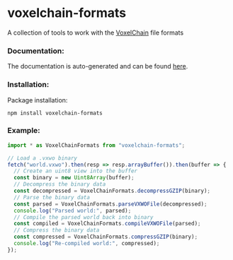 # voxelchain-formats

A collection of tools to work with the [VoxelChain](https://voxelchain.app/) file formats

### Documentation:
The documentation is auto-generated and can be found [here](https://voxelchain.github.io/voxelchain-formats/docs).

### Installation:
Package installation:
````
npm install voxelchain-formats
````

### Example:
````ts
import * as VoxelChainFormats from "voxelchain-formats";

// Load a .vxwo binary
fetch("world.vxwo").then(resp => resp.arrayBuffer()).then(buffer => {
  // Create an uint8 view into the buffer
  const binary = new Uint8Array(buffer);
  // Decompress the binary data
  const decompressed = VoxelChainFormats.decompressGZIP(binary);
  // Parse the binary data
  const parsed = VoxelChainFormats.parseVXWOFile(decompressed);
  console.log("Parsed world:", parsed);
  // Compile the parsed world back into binary
  const compiled = VoxelChainFormats.compileVXWOFile(parsed);
  // Compress the binary data
  const compressed = VoxelChainFormats.compressGZIP(binary);
  console.log("Re-compiled world:", compressed);
});

````
